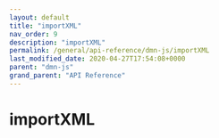 ```yaml
---
layout: default
title: "importXML"
nav_order: 9
description: "importXML"
permalink: /general/api-reference/dmn-js/importXML
last_modified_date: 2020-04-27T17:54:08+0000
parent: "dmn-js"
grand_parent: "API Reference"
---
```


# importXML
